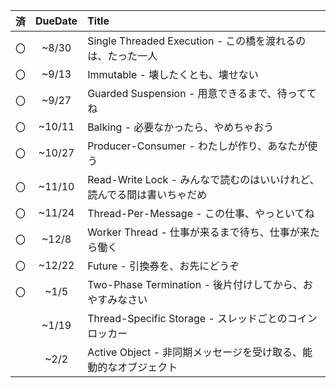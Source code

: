 | 済 | DueDate | Title |
|:-:|:-:|:-|
|〇|~8/30| Single Threaded Execution - この橋を渡れるのは、たった一人| 
|〇|~9/13| Immutable - 壊したくとも、壊せない |
|〇|~9/27| Guarded Suspension - 用意できるまで、待っててね| 
|〇|~10/11| Balking - 必要なかったら、やめちゃおう| 
|〇|~10/27| Producer-Consumer - わたしが作り、あなたが使う| 
|〇|~11/10| Read-Write Lock - みんなで読むのはいいけれど、読んでる間は書いちゃだめ| 
|〇|~11/24| Thread-Per-Message - この仕事、やっといてね| 
|〇|~12/8| Worker Thread - 仕事が来るまで待ち、仕事が来たら働く| 
|〇|~12/22| Future - 引換券を、お先にどうぞ| 
|〇|~1/5| Two-Phase Termination - 後片付けしてから、おやすみなさい| 
|　|~1/19| Thread-Specific Storage - スレッドごとのコインロッカー|
|　|~2/2| Active Object - 非同期メッセージを受け取る、能動的なオブジェクト| 